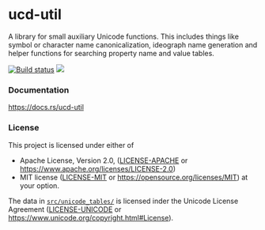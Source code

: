 ucd-util
========
A library for small auxiliary Unicode functions. This includes things like
symbol or character name canonicalization, ideograph name generation and helper
functions for searching property name and value tables.

[![Build status](https://github.com/BurntSushi/ucd-generate/workflows/ci/badge.svg)](https://github.com/BurntSushi/ucd-generate/actions)
[![](https://meritbadge.herokuapp.com/ucd-generate)](https://crates.io/crates/ucd-util)


### Documentation

https://docs.rs/ucd-util


### License

This project is licensed under either of
 * Apache License, Version 2.0, ([LICENSE-APACHE](LICENSE-APACHE) or
   https://www.apache.org/licenses/LICENSE-2.0)
 * MIT license ([LICENSE-MIT](LICENSE-MIT) or
   https://opensource.org/licenses/MIT)
at your option.

The data in [`src/unicode_tables/`](src/unicode_tables) is licensed inder the Unicode License 
Agreement ([LICENSE-UNICODE](LICENSE-UNICODE) or
https://www.unicode.org/copyright.html#License).
